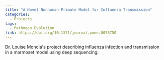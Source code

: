 ```yaml
---
title: "A Novel Nonhuman Primate Model for Influenza Transmission"
categories:
  - Projects
tags:
  - Pathogen Evolution
link: https://doi.org/10.1371/journal.pone.0078750
---
```


Dr. Louise Moncla's project describing influenza infection and transmission in a marmoset model using deep sequencing.

